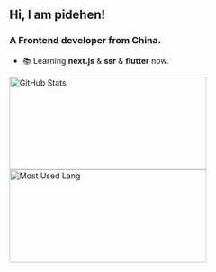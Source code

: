 ## Hi, I am pidehen!

### A Frontend developer from China.

- 📚 Learning **next.js** & **ssr** & **flutter** now.

<img width="350px" height="165px" alt="GitHub Stats" src="https://github-readme-stats.vercel.app/api?username=chenjiajing23&count_private=true&show_icons=true"/>

<img width="350px" height="165px" alt="Most Used Lang" src="https://github-readme-stats.vercel.app/api/top-langs/?username=chenjiajing23&layout=compact"/>
